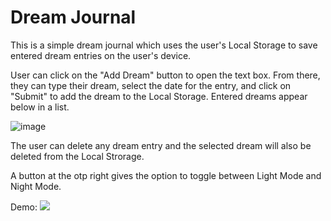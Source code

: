 # Dream Journal

This is a simple dream journal which uses the user's Local Storage to save entered dream entries on the user's device.

User can click on the "Add Dream" button to open the text box. From there, they can type their dream, select the date for the entry, and click on "Submit" to add the dream to the Local Storage. Entered dreams appear below in a list.

![image](https://user-images.githubusercontent.com/85261795/132113233-53f28b12-20ae-42ff-9c16-a229c2e9a02f.png)

The user can delete any dream entry and the selected dream will also be deleted from the Local Strorage.

A button at the otp right gives the option to toggle between Light Mode and Night Mode.

Demo:
![](Dream_Journal_Demo.gif)
